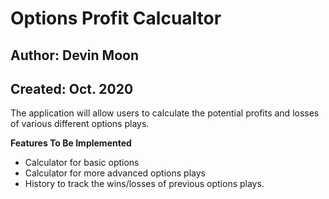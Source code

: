 # Options Profit Calcualtor
## Author: Devin Moon
## Created: Oct. 2020

The application will allow users to calculate the potential profits and losses
of various different options plays.

**Features To Be Implemented**
- Calculator for basic options
- Calculator for more advanced options plays
- History to track the wins/losses of previous options plays.

